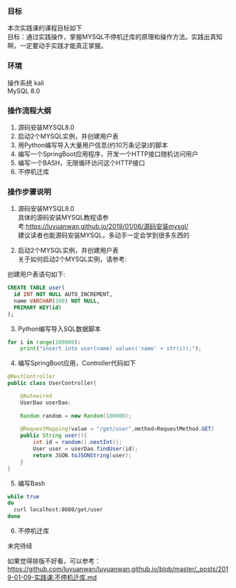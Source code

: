 ### 目标
本次实践课的课程目标如下  
目标：通过实践操作，掌握MYSQL不停机迁库的原理和操作方法。实践出真知啊，一定要动手实践才能真正掌握。

### 环境
操作系统 kali  
MySQL 8.0  

### 操作流程大纲
1. 源码安装MYSQL8.0  
2. 启动2个MYSQL实例，并创建用户表  
3. 用Python编写导入大量用户信息(约10万条记录)的脚本  
4. 编写一个SpringBoot应用程序，开发一个HTTP接口随机访问用户  
5. 编写一个BASH，无限循环访问这个HTTP接口  
6. 不停机迁库  


### 操作步骤说明
1. 源码安装MYSQL8.0  
具体的源码安装MYSQL教程请参考:https://luyuanwan.github.io/2019/01/06/源码安装mysql/  
建议读者也能源码安装MYSQL，多动手一定会学到很多东西的

2. 启动2个MYSQL实例，并创建用户表  
关于如何启动2个MYSQL实例，请参考:    

创建用户表语句如下:
```sql
CREATE TABLE user(
  id INT NOT NULL AUTO_INCREMENT,
  name VARCHAR(100) NOT NULL,
  PRIMARY KEY(id)
);
```

3. Python编写导入SQL数据脚本  
```python
for i in range(100000):
    print("insert into user(name) values('name' + str(i));");
```

4. 编写SpringBoot应用，Controller代码如下
```java
@RestController
public class UserController{

    @Autowired
    UserDao userDao;
    
    Random random = new Random(100000);
    
    @RequestMapping(value = "/get/user",method=RequestMethod.GET)
    public String user(){
        int id = random().nextInt();
        User user = userDao.findUser(id);
        return JSON.toJSONString(user);
    }
}
```

5. 编写Bash  
```bash
while true
do
  curl localhost:8080/get/user
done
```

6. 不停机迁库  

未完待续



如果觉得排版不好看，可以参考：https://github.com/luyuanwan/luyuanwan.github.io/blob/master/_posts/2019-01-09-实践课:不停机迁库.md
